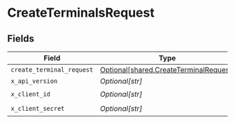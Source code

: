 # CreateTerminalsRequest


## Fields

| Field                                                                                      | Type                                                                                       | Required                                                                                   | Description                                                                                |
| ------------------------------------------------------------------------------------------ | ------------------------------------------------------------------------------------------ | ------------------------------------------------------------------------------------------ | ------------------------------------------------------------------------------------------ |
| `create_terminal_request`                                                                  | [Optional[shared.CreateTerminalRequest]](undefined/models/shared/createterminalrequest.md) | :heavy_minus_sign:                                                                         | N/A                                                                                        |
| `x_api_version`                                                                            | *Optional[str]*                                                                            | :heavy_minus_sign:                                                                         | N/A                                                                                        |
| `x_client_id`                                                                              | *Optional[str]*                                                                            | :heavy_check_mark:                                                                         | N/A                                                                                        |
| `x_client_secret`                                                                          | *Optional[str]*                                                                            | :heavy_check_mark:                                                                         | N/A                                                                                        |